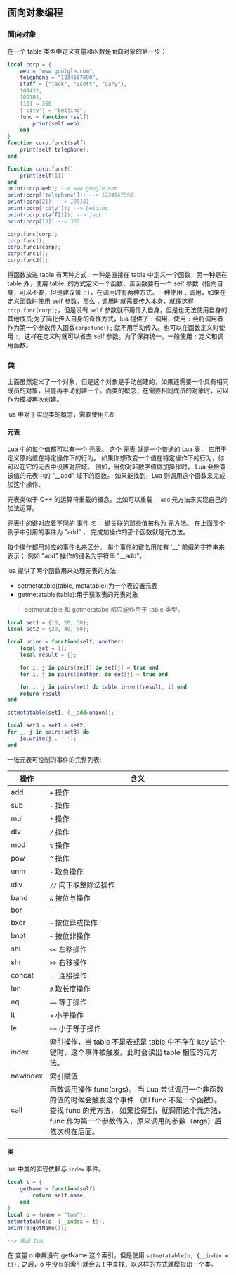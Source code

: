 ## 面向对象编程

### 面向对象

在一个 table 类型中定义变量和函数是面向对象的第一步：

```lua
local corp = {
    web = "www.goolgle.com",
    telephone = "1234567890",
    staff = {"jack", "Scott", "Gary"},
    100432,
    100181,
    [10] = 360,
    ['city'] = "beijing",
    func = function (self) 
        print(self.web);
    end
}
function corp.func1(self) 
    print(self.telephone);
end

function corp:func2()
    print(self[1])
end
print(corp.web); --> www.google.com
print(corp['telephone']); --> 1234567890
print(corp[2]); --> 100181
print(corp['city']); --> beijing
print(corp.staff[1]); --> jack
print(corp[10]) --> 360

corp.func(corp);
corp:func();
corp.func1(corp);
corp:func1();
corp.func2();
```

将函数放进 table 有两种方式，一种是直接在 table 中定义一个函数，另一种是在 table 外，使用 table.<func-name> 的方式定义一个函数，该函数要有一个 self 参数（指向自身，可以不要，但是建议带上），在调用时有两种方式。一种使用 `.` 调用，如果在定义函数时使用 self 参数，那么 `.` 调用时就需要传入本身，就像这样 `corp.func(corp);`，但是没有 `self` 参数就不用传入自身，但是也无法使用自身的其他成员;为了简化传入自身的奇怪方式，lua 提供了 `:` 调用，使用 `:` 会将调用者作为第一个参数传入函数`corp:func();` 就不用手动传入。也可以在函数定义时使用 `:`，这样在定义时就可以省去 self 参数。为了保持统一，一般使用 `:` 定义和调用函数。

### 类

上面虽然定义了一个对象，但是这个对象是手动创建的，如果还需要一个具有相同成员的对象，只能再手动创建一个。而类的概念，在需要相同成员的对象时，可以作为模板再次创建。

lua 中对于实现类的概念，需要使用`元表`

#### 元表

Lua 中的每个值都可以有一个 元表。 这个 元表 就是一个普通的 Lua 表， 它用于定义原始值在特定操作下的行为。 如果你想改变一个值在特定操作下的行为，你可以在它的元表中设置对应域。 例如，当你对非数字值做加操作时， Lua 会检查该值的元表中的 "__add" 域下的函数。 如果能找到，Lua 则调用这个函数来完成加这个操作。

元表类似于 C++ 的运算符重载的概念。比如可以重载 `__add` 元方法来实现自己的加法运算。

元表中的键对应着不同的 事件 名； 键关联的那些值被称为 元方法。 在上面那个例子中引用的事件为 "add" ， 完成加操作的那个函数就是元方法。

每个操作都用对应的事件名来区分。 每个事件的键名用加有 '__' 前缀的字符串来表示； 例如 "add" 操作的键名为字符串 "__add"。

lua 提供了两个函数用来处理元表的方法：

+ setmetatable(table, metatable):为一个表设置元表
+ getmetatable(table):用于获取表的元表对象

> setmetatable 和 getmetatabe 都只能作用于 table 类型。

```lua
local set1 = {10, 20, 30};
local set2 = {20, 40, 50};

local union = function(self, another)
    local set = {};
    local result = {};

    for i, j in pairs(self) do set[j] = true end
    for i, j in pairs(another) do set[j] = true end

    for i, j in pairs(set) do table.insert(result, i) end
    return result
end

setmetatable(set1, {__add=union});

local set3 = set1 + set2;
for _, j in pairs(set3) do
    io.write(j.. ' ');
end
```

一张元表可控制的事件的完整列表:

操作     | 含义
----     | ----
add      | `+` 操作
sub      | `-` 操作
mul      | `*` 操作
div      | `/` 操作
mod      | `%` 操作
pow      | `^` 操作
unm      | `-` 取负操作
idiv     | `//` 向下取整除法操作
band     | `&` 按位与操作
bor      | `|` 按位或操作
bxor     | `~` 按位异或操作
bnot     | `~` 按位非操作
shl      | `<<` 左移操作
shr      | `>>` 右移操作
concat   | `..` 连接操作
len      | `#` 取长度操作
eq       | `==` 等于操作
lt       | `<` 小于操作
le       | `<=` 小于等于操作
index    | 索引操作，当 table 不是表或是 table 中不存在 key 这个键时，这个事件被触发。此时会读出 table 相应的元方法。
newindex | 索引赋值
call     | 函数调用操作 func(args)。 当 Lua 尝试调用一个非函数的值的时候会触发这个事件 （即 func 不是一个函数）。 查找 func 的元方法， 如果找得到，就调用这个元方法， func 作为第一个参数传入，原来调用的参数（args）后依次排在后面。

#### 类

lua 中类的实现依赖与 `index` 事件。

```lua
local t = {
    getName = function(self) 
        return self.name;
    end
}
local o = {name = "tom"};
setmetatable(o, {__index = t});
print(o:getName());

--> 输出 tom
```

在 变量 o 中并没有 getName 这个索引，但是使用 `setmetatable(o, {__index = t});` 之后，o 中没有的索引就会去 t 中查找，以这样的方式就模拟出一个类。
